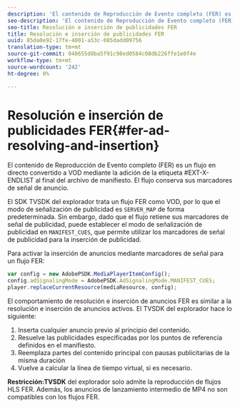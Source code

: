 ```yaml
---
description: 'El contenido de Reproducción de Evento completo (FER) es un flujo en directo convertido a VOD mediante la adición de la etiqueta #EXT-X-ENDLIST al final del archivo de manifiesto. El flujo conserva sus marcadores de señal de anuncio.'
seo-description: 'El contenido de Reproducción de Evento completo (FER) es un flujo en directo convertido a VOD mediante la adición de la etiqueta #EXT-X-ENDLIST al final del archivo de manifiesto. El flujo conserva sus marcadores de señal de anuncio.'
seo-title: Resolución e inserción de publicidades FER
title: Resolución e inserción de publicidades FER
uuid: 85da0e92-17fe-4001-a53c-085dadd09756
translation-type: tm+mt
source-git-commit: 040655d8ba5f91c98ed0584c08db226ffe1e0f4e
workflow-type: tm+mt
source-wordcount: '242'
ht-degree: 0%

---
```



# Resolución e inserción de publicidades FER{#fer-ad-resolving-and-insertion}

El contenido de Reproducción de Evento completo (FER) es un flujo en directo convertido a VOD mediante la adición de la etiqueta #EXT-X-ENDLIST al final del archivo de manifiesto. El flujo conserva sus marcadores de señal de anuncio.

El SDK TVSDK del explorador trata un flujo FER como VOD, por lo que el modo de señalización de publicidad es `SERVER_MAP` de forma predeterminada. Sin embargo, dado que el flujo retiene sus marcadores de señal de publicidad, puede establecer el modo de señalización de publicidad en `MANIFEST_CUES`, que permite utilizar los marcadores de señal de publicidad para la inserción de publicidad.

Para activar la inserción de anuncios mediante marcadores de señal para un flujo FER:

```js
var config = new AdobePSDK.MediaPlayerItemConfig(); 
config.adSignalingMode = AdobePSDK.AdSignalingMode.MANIFEST_CUES; 
player.replaceCurrentResource(mediaResource, config);
```

El comportamiento de resolución e inserción de anuncios FER es similar a la resolución e inserción de anuncios activos. El TVSDK del explorador hace lo siguiente:

1. Inserta cualquier anuncio previo al principio del contenido.
1. Resuelve las publicidades especificadas por los puntos de referencia definidos en el manifiesto.
1. Reemplaza partes del contenido principal con pausas publicitarias de la misma duración
1. Vuelve a calcular la línea de tiempo virtual, si es necesario.

**Restricción:TVSDK** del explorador solo admite la reproducción de flujos HLS FER. Además, los anuncios de lanzamiento intermedio de MP4 no son compatibles con los flujos FER.
